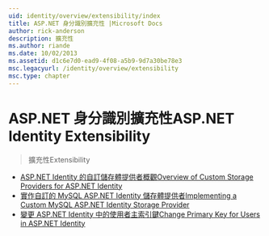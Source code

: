 ```yaml
---
uid: identity/overview/extensibility/index
title: ASP.NET 身分識別擴充性 |Microsoft Docs
author: rick-anderson
description: 擴充性
ms.author: riande
ms.date: 10/02/2013
ms.assetid: d1c6e7d0-ead9-4f08-a5b9-9d7a30be78e3
msc.legacyurl: /identity/overview/extensibility
msc.type: chapter
---
```

<a name="aspnet-identity-extensibility"></a><span data-ttu-id="0c8ed-103">ASP.NET 身分識別擴充性</span><span class="sxs-lookup"><span data-stu-id="0c8ed-103">ASP.NET Identity Extensibility</span></span>
====================
> <span data-ttu-id="0c8ed-104">擴充性</span><span class="sxs-lookup"><span data-stu-id="0c8ed-104">Extensibility</span></span>


- [<span data-ttu-id="0c8ed-105">ASP.NET Identity 的自訂儲存體提供者概觀</span><span class="sxs-lookup"><span data-stu-id="0c8ed-105">Overview of Custom Storage Providers for ASP.NET Identity</span></span>](overview-of-custom-storage-providers-for-aspnet-identity.md)
- [<span data-ttu-id="0c8ed-106">實作自訂的 MySQL ASP.NET Identity 儲存體提供者</span><span class="sxs-lookup"><span data-stu-id="0c8ed-106">Implementing a Custom MySQL ASP.NET Identity Storage Provider</span></span>](implementing-a-custom-mysql-aspnet-identity-storage-provider.md)
- [<span data-ttu-id="0c8ed-107">變更 ASP.NET Identity 中的使用者主索引鍵</span><span class="sxs-lookup"><span data-stu-id="0c8ed-107">Change Primary Key for Users in ASP.NET Identity</span></span>](change-primary-key-for-users-in-aspnet-identity.md)

